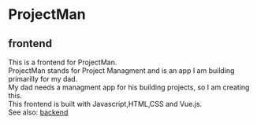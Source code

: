 # ProjectMan
## frontend
This is a frontend for ProjectMan.\
ProjectMan stands for Project Managment and is an app I am building primarilly for my dad.\
My dad needs a managment app for his building projects, so I am creating this.\
This frontend is built with Javascript,HTML,CSS and Vue.js.\
See also: [backend](https://github.com/stepanzak/projectman-backend)